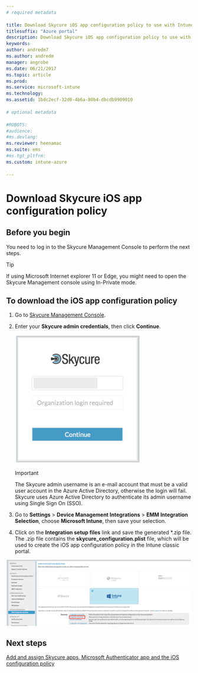 ```yaml
---
# required metadata

title: Download Skycure iOS app configuration policy to use with Intune
titlesuffix: "Azure portal"
description: Download Skycure iOS app configuration policy to use with Intune.
keywords:
author: andredm7
ms.author: andredm
manager: angrobe
ms.date: 06/21/2017
ms.topic: article
ms.prod:
ms.service: microsoft-intune
ms.technology:
ms.assetid: 1bdc2ecf-32d0-4b6a-80b4-dbcdb9909010

# optional metadata

#ROBOTS:
#audience:
#ms.devlang:
ms.reviewer: heenamac
ms.suite: ems
#ms.tgt_pltfrm:
ms.custom: intune-azure

---
```


# Download Skycure iOS app configuration policy

## Before you begin

You need to log in to the Skycure Management Console to perform the next steps.

> [!TIP] 
> If using Microsoft Internet explorer 11 or Edge, you might need to open the Skycure Management console using In-Private mode.

## To download the iOS app configuration policy

1.  Go to [Skycure Management Console](https://aad.skycure.com).

2.  Enter your **Skycure admin credentials**, then click **Continue**.

    ![Skycure Management console login](./media/skycure-ios-app-1.png)

    > [!IMPORTANT] 
    > The Skycure admin username is an e-mail account that must be a valid user account in the Azure Active Directory, otherwise the login will fail. Skycure uses Azure Active Directory to authenticate its admin username using Single Sign On (SSO).

3.  Go to **Settings** &gt; **Device Management Integrations** &gt; **EMM Integration Selection**, choose **Microsoft Intune**, then save your selection.

4.  Click on the **Integration setup files** link and save the generated \*.zip file. The .zip file contains the **skycure\_configuration.plist** file, which will be used to create the iOS app configuration policy in the Intune classic portal.

![Skycure Integration setup files](./media/skycure-ios-app-2.png)

## Next steps

[Add and assign Skycure apps, Microsoft Authenticator app and the iOS configuration policy](mtd-apps-ios-app-configuration-policy-add-assign.md)
